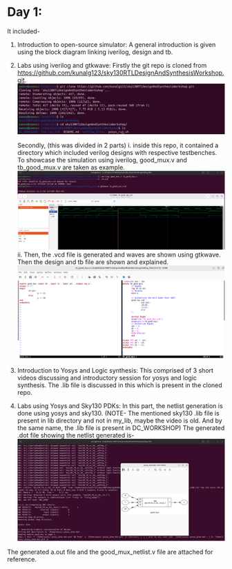 # Day 1: 
It included-
1. Introduction to open-source simulator: 
    A general introduction is given using the block diagram linking iverilog, design and tb. 

2. Labs using iverilog and gtkwave:
    Firstly the git repo is cloned from https://github.com/kunalg123/sky130RTLDesignAndSynthesisWorkshop.git.
    ![Lab 1 Introduction](/week_1/img/Labs_Using_Iverilog_and_GTKWave/3_SKY130RTL_D1SK2_L1_Lab1_introduction_to_lab.png)

    Secondly, (this was divided in 2 parts) 
    i. inside this repo, it contained a directory which included verilog designs with respective testbenches. To showcase the simulation using iverilog, good_mux.v and tb_good_mux.v are taken as example. 
    ![Lab 2 Introduction Part 1](/week_1/img/Labs_Using_Iverilog_and_GTKWave/4_SKY130RTL_D1SK2_L2_Lab2_Introduction_iverilog_gtkwave_part1.png)
    ii. Then, the .vcd file is generated and waves are shown using gtkwave. Then the design and tb file are shown and explained. 
    ![Lab 2 Introduction Part 2](/week_1/img/Labs_Using_Iverilog_and_GTKWave/5_SKY130RTL_D1SK2_L3_Lab2_Introduction_iverilog_gtkwave_part2.png)

3. Introduction to Yosys and Logic synthesis:
    This comprised of 3 short videos discussing and introductory session for yosys and logic synthesis. The .lib file is discussed in this which is present in the cloned repo.

4. Labs using Yosys and Sky130 PDKs:
    In this part, the netlist generation is done using yosys and sky130. 
    (NOTE- The mentioned sky130 .lib file is present in lib directory and not in my_lib, maybe the video is old. And by the same name, the .lib file is present in DC_WORKSHOP)
    The generated .dot file showing the netlist generated is- ![Generated Netlist](/week_1/img/Labs_using_Yosys_and_Sky130_PDKs/9_SKY130RTL_D1SK4_L1_Lab3_Yosys_1_good_mux_Part1.png)

The generated a.out file and the good_mux_netlist.v file are attached for reference. 


